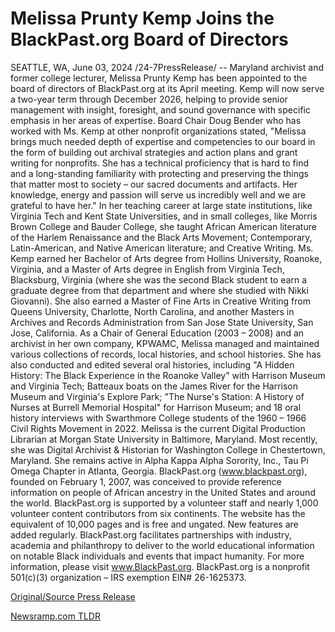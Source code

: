 # Melissa Prunty Kemp Joins the BlackPast.org Board of Directors

SEATTLE, WA, June 03, 2024 /24-7PressRelease/ -- Maryland archivist and former college lecturer, Melissa Prunty Kemp has been appointed to the board of directors of BlackPast.org at its April meeting. Kemp will now serve a two-year term through December 2026, helping to provide senior management with insight, foresight, and sound governance with specific emphasis in her areas of expertise.  Board Chair Doug Bender who has worked with Ms. Kemp at other nonprofit organizations stated, "Melissa brings much needed depth of expertise and competencies to our board in the form of building out archival strategies and action plans and grant writing for nonprofits. She has a technical proficiency that is hard to find and a long-standing familiarity with protecting and preserving the things that matter most to society – our sacred documents and artifacts. Her knowledge, energy and passion will serve us incredibly well and we are grateful to have her."  In her teaching career at large state institutions, like Virginia Tech and Kent State Universities, and in small colleges, like Morris Brown College and Bauder College, she taught African American literature of the Harlem Renaissance and the Black Arts Movement; Contemporary, Latin-American, and Native American literature; and Creative Writing.   Ms. Kemp earned her Bachelor of Arts degree from Hollins University, Roanoke, Virginia, and a Master of Arts degree in English from Virginia Tech, Blacksburg, Virginia (where she was the second Black student to earn a graduate degree from that department and where she studied with Nikki Giovanni). She also earned a Master of Fine Arts in Creative Writing from Queens University, Charlotte, North Carolina, and another Masters in Archives and Records Administration from San Jose State University, San Jose, California.  As a Chair of General Education (2003 – 2008) and an archivist in her own company, KPWAMC, Melissa managed and maintained various collections of records, local histories, and school histories. She has also conducted and edited several oral histories, including "A Hidden History: The Black Experience in the Roanoke Valley" with Harrison Museum and Virginia Tech; Batteaux boats on the James River for the Harrison Museum and Virginia's Explore Park; "The Nurse's Station: A History of Nurses at Burrell Memorial Hospital" for Harrison Museum; and 18 oral history interviews with Swarthmore College students of the 1960 – 1966 Civil Rights Movement in 2022.  Melissa is the current Digital Production Librarian at Morgan State University in Baltimore, Maryland. Most recently, she was Digital Archivist & Historian for Washington College in Chestertown, Maryland. She remains active in Alpha Kappa Alpha Sorority, Inc., Tau Pi Omega Chapter in Atlanta, Georgia.  BlackPast.org (www.blackpast.org), founded on February 1, 2007, was conceived to provide reference information on people of African ancestry in the United States and around the world. BlackPast.org is supported by a volunteer staff and nearly 1,000 volunteer content contributors from six continents. The website has the equivalent of 10,000 pages and is free and ungated. New features are added regularly. BlackPast.org facilitates partnerships with industry, academia and philanthropy to deliver to the world educational information on notable Black individuals and events that impact humanity. For more information, please visit www.BlackPast.org. BlackPast.org is a nonprofit 501(c)(3) organization – IRS exemption EIN# 26-1625373. 

[Original/Source Press Release](https://www.24-7pressrelease.com/press-release/511372/melissa-prunty-kemp-joins-the-blackpastorg-board-of-directors) 

[Newsramp.com TLDR](https://newsramp.com/None) 